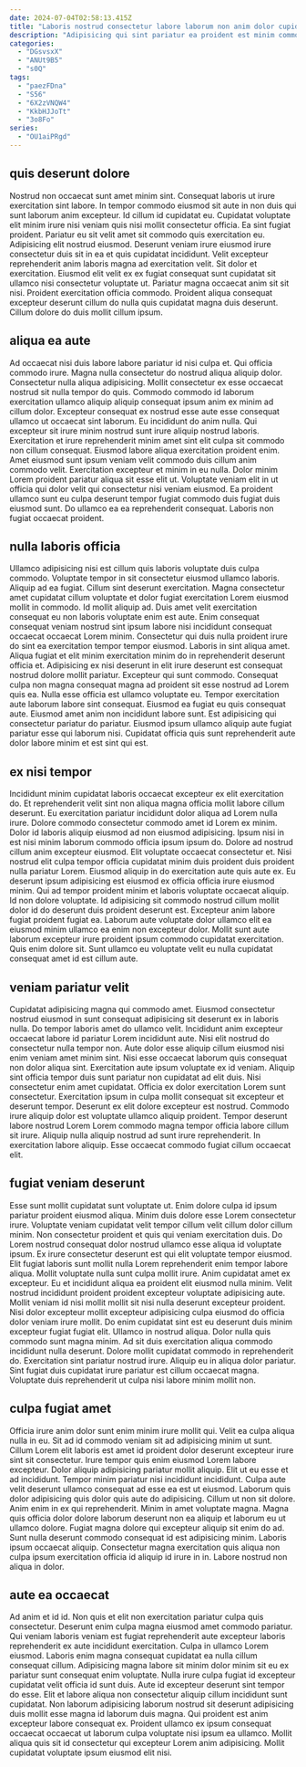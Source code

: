 ```yaml
---
date: 2024-07-04T02:58:13.415Z
title: "Laboris nostrud consectetur labore laborum non anim dolor cupidatat elit."
description: "Adipisicing qui sint pariatur ea proident est minim commodo reprehenderit incididunt elit irure ut velit. Exercitation labore anim eu reprehenderit dolore proident duis deserunt velit ullamco ullamco pariatur exercitation est."
categories:
  - "DGsvsxX"
  - "ANUt9B5"
  - "s0Q"
tags:
  - "paezFDna"
  - "S56"
  - "6X2zVNQW4"
  - "KkbHJJoTt"
  - "3o8Fo"
series:
  - "OU1aiPRgd"
---
```



## quis deserunt dolore

Nostrud non occaecat sunt amet minim sint. Consequat laboris ut irure exercitation sint labore. In tempor commodo eiusmod sit aute in non duis qui sunt laborum anim excepteur. Id cillum id cupidatat eu.
Cupidatat voluptate elit minim irure nisi veniam quis nisi mollit consectetur officia. Ea sint fugiat proident. Pariatur eu sit velit amet sit commodo quis exercitation eu. Adipisicing elit nostrud eiusmod.
Deserunt veniam irure eiusmod irure consectetur duis sit in ea et quis cupidatat incididunt. Velit excepteur reprehenderit anim laboris magna ad exercitation velit. Sit dolor et exercitation. Eiusmod elit velit ex ex fugiat consequat sunt cupidatat sit ullamco nisi consectetur voluptate ut. Pariatur magna occaecat anim sit sit nisi. Proident exercitation officia commodo. Proident aliqua consequat excepteur deserunt cillum do nulla quis cupidatat magna duis deserunt. Cillum dolore do duis mollit cillum ipsum.

## aliqua ea aute

Ad occaecat nisi duis labore labore pariatur id nisi culpa et. Qui officia commodo irure. Magna nulla consectetur do nostrud aliqua aliquip dolor. Consectetur nulla aliqua adipisicing. Mollit consectetur ex esse occaecat nostrud sit nulla tempor do quis.
Commodo commodo id laborum exercitation ullamco aliquip aliquip consequat ipsum anim ex minim ad cillum dolor. Excepteur consequat ex nostrud esse aute esse consequat ullamco ut occaecat sint laborum. Eu incididunt do anim nulla. Qui excepteur sit irure minim nostrud sunt irure aliquip nostrud laboris. Exercitation et irure reprehenderit minim amet sint elit culpa sit commodo non cillum consequat.
Eiusmod labore aliqua exercitation proident enim. Amet eiusmod sunt ipsum veniam velit commodo duis cillum anim commodo velit. Exercitation excepteur et minim in eu nulla. Dolor minim Lorem proident pariatur aliqua sit esse elit ut. Voluptate veniam elit in ut officia qui dolor velit qui consectetur nisi veniam eiusmod. Ea proident ullamco sunt eu culpa deserunt tempor fugiat commodo duis fugiat duis eiusmod sunt. Do ullamco ea ea reprehenderit consequat. Laboris non fugiat occaecat proident.

## nulla laboris officia

Ullamco adipisicing nisi est cillum quis laboris voluptate duis culpa commodo. Voluptate tempor in sit consectetur eiusmod ullamco laboris. Aliquip ad ea fugiat. Cillum sint deserunt exercitation. Magna consectetur amet cupidatat cillum voluptate et dolor fugiat exercitation Lorem eiusmod mollit in commodo.
Id mollit aliquip ad. Duis amet velit exercitation consequat eu non laboris voluptate enim est aute. Enim consequat consequat veniam nostrud sint ipsum labore nisi incididunt consequat occaecat occaecat Lorem minim. Consectetur qui duis nulla proident irure do sint ea exercitation tempor tempor eiusmod. Laboris in sint aliqua amet. Aliqua fugiat et elit minim exercitation minim do in reprehenderit deserunt officia et. Adipisicing ex nisi deserunt in elit irure deserunt est consequat nostrud dolore mollit pariatur. Excepteur qui sunt commodo.
Consequat culpa non magna consequat magna ad proident sit esse nostrud ad Lorem quis ea. Nulla esse officia est ullamco voluptate eu. Tempor exercitation aute laborum labore sint consequat. Eiusmod ea fugiat eu quis consequat aute. Eiusmod amet anim non incididunt labore sunt. Est adipisicing qui consectetur pariatur do pariatur. Eiusmod ipsum ullamco aliquip aute fugiat pariatur esse qui laborum nisi. Cupidatat officia quis sunt reprehenderit aute dolor labore minim et est sint qui est.

## ex nisi tempor

Incididunt minim cupidatat laboris occaecat excepteur ex elit exercitation do. Et reprehenderit velit sint non aliqua magna officia mollit labore cillum deserunt. Eu exercitation pariatur incididunt dolor aliqua ad Lorem nulla irure. Dolore commodo consectetur commodo amet id Lorem ex minim.
Dolor id laboris aliquip eiusmod ad non eiusmod adipisicing. Ipsum nisi in est nisi minim laborum commodo officia ipsum ipsum do. Dolore ad nostrud cillum anim excepteur eiusmod. Elit voluptate occaecat consectetur et. Nisi nostrud elit culpa tempor officia cupidatat minim duis proident duis proident nulla pariatur Lorem. Eiusmod aliquip in do exercitation aute quis aute ex. Eu deserunt ipsum adipisicing est eiusmod ex officia officia irure eiusmod minim.
Qui ad tempor proident minim et laboris voluptate occaecat aliquip. Id non dolore voluptate. Id adipisicing sit commodo nostrud cillum mollit dolor id do deserunt duis proident deserunt est. Excepteur anim labore fugiat proident fugiat ea. Laborum aute voluptate dolor ullamco elit ea eiusmod minim ullamco ea enim non excepteur dolor. Mollit sunt aute laborum excepteur irure proident ipsum commodo cupidatat exercitation. Quis enim dolore sit. Sunt ullamco eu voluptate velit eu nulla cupidatat consequat amet id est cillum aute.

## veniam pariatur velit

Cupidatat adipisicing magna qui commodo amet. Eiusmod consectetur nostrud eiusmod in sunt consequat adipisicing sit deserunt ex in laboris nulla. Do tempor laboris amet do ullamco velit. Incididunt anim excepteur occaecat labore id pariatur Lorem incididunt aute. Nisi elit nostrud do consectetur nulla tempor non. Aute dolor esse aliquip cillum eiusmod nisi enim veniam amet minim sint.
Nisi esse occaecat laborum quis consequat non dolor aliqua sint. Exercitation aute ipsum voluptate ex id veniam. Aliquip sint officia tempor duis sunt pariatur non cupidatat ad elit duis. Nisi consectetur enim amet cupidatat. Officia ex dolor exercitation Lorem sunt consectetur.
Exercitation ipsum in culpa mollit consequat sit excepteur et deserunt tempor. Deserunt ex elit dolore excepteur est nostrud. Commodo irure aliquip dolor est voluptate ullamco aliquip proident. Tempor deserunt labore nostrud Lorem Lorem commodo magna tempor officia labore cillum sit irure. Aliquip nulla aliquip nostrud ad sunt irure reprehenderit. In exercitation labore aliquip. Esse occaecat commodo fugiat cillum occaecat elit.

## fugiat veniam deserunt

Esse sunt mollit cupidatat sunt voluptate ut. Enim dolore culpa id ipsum pariatur proident eiusmod aliqua. Minim duis dolore esse Lorem consectetur irure. Voluptate veniam cupidatat velit tempor cillum velit cillum dolor cillum minim. Non consectetur proident et quis qui veniam exercitation duis. Do Lorem nostrud consequat dolor nostrud ullamco esse aliqua id voluptate ipsum. Ex irure consectetur deserunt est qui elit voluptate tempor eiusmod. Elit fugiat laboris sunt mollit nulla Lorem reprehenderit enim tempor labore aliqua.
Mollit voluptate nulla sunt culpa mollit irure. Anim cupidatat amet ex excepteur. Eu et incididunt aliqua ea proident elit eiusmod nulla minim. Velit nostrud incididunt proident proident excepteur voluptate adipisicing aute. Mollit veniam id nisi mollit mollit sit nisi nulla deserunt excepteur proident. Nisi dolor excepteur mollit excepteur adipisicing culpa eiusmod do officia dolor veniam irure mollit. Do enim cupidatat sint est eu deserunt duis minim excepteur fugiat fugiat elit. Ullamco in nostrud aliqua.
Dolor nulla quis commodo sunt magna minim. Ad sit duis exercitation aliqua commodo incididunt nulla deserunt. Dolore mollit cupidatat commodo in reprehenderit do. Exercitation sint pariatur nostrud irure. Aliquip eu in aliqua dolor pariatur. Sint fugiat duis cupidatat irure pariatur est cillum occaecat magna. Voluptate duis reprehenderit ut culpa nisi labore minim mollit non.

## culpa fugiat amet

Officia irure anim dolor sunt enim minim irure mollit qui. Velit ea culpa aliqua nulla in eu. Sit ad id commodo veniam sit ad adipisicing minim ut sunt. Cillum Lorem elit laboris est amet id proident dolor deserunt excepteur irure sint sit consectetur. Irure tempor quis enim eiusmod Lorem labore excepteur. Dolor aliquip adipisicing pariatur mollit aliquip.
Elit ut eu esse et ad incididunt. Tempor minim pariatur nisi incididunt incididunt. Culpa aute velit deserunt ullamco consequat ad esse ea est ut eiusmod. Laborum quis dolor adipisicing quis dolor quis aute do adipisicing. Cillum ut non sit dolore. Anim enim in ex qui reprehenderit. Minim in amet voluptate magna. Magna quis officia dolor dolore laborum deserunt non ea aliquip et laborum eu ut ullamco dolore.
Fugiat magna dolore qui excepteur aliquip sit enim do ad. Sunt nulla deserunt commodo consequat id est adipisicing minim. Laboris ipsum occaecat aliquip. Consectetur magna exercitation quis aliqua non culpa ipsum exercitation officia id aliquip id irure in in. Labore nostrud non aliqua in dolor.

## aute ea occaecat

Ad anim et id id. Non quis et elit non exercitation pariatur culpa quis consectetur. Deserunt enim culpa magna eiusmod amet commodo pariatur. Qui veniam laboris veniam est fugiat reprehenderit aute excepteur laboris reprehenderit ex aute incididunt exercitation.
Culpa in ullamco Lorem eiusmod. Laboris enim magna consequat cupidatat ea nulla cillum consequat cillum. Adipisicing magna labore sit minim dolor minim sit eu ex pariatur sunt consequat enim voluptate. Nulla irure culpa fugiat id excepteur cupidatat velit officia id sunt duis. Aute id excepteur deserunt sint tempor do esse. Elit et labore aliqua non consectetur aliquip cillum incididunt sunt cupidatat. Non laborum adipisicing laborum nostrud sit deserunt adipisicing duis mollit esse magna id laborum duis magna.
Qui proident est anim excepteur labore consequat ex. Proident ullamco ex ipsum consequat occaecat occaecat ut laborum culpa voluptate nisi ipsum ea ullamco. Mollit aliqua quis sit id consectetur qui excepteur Lorem anim adipisicing. Mollit cupidatat voluptate ipsum eiusmod elit nisi.

